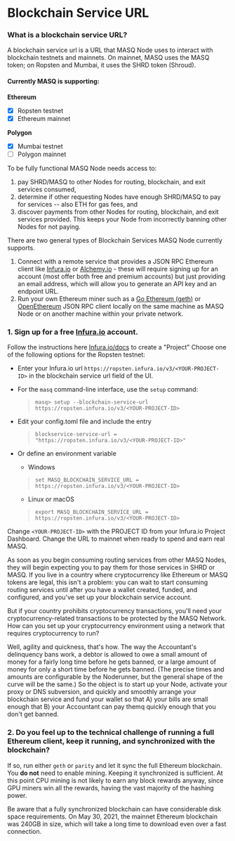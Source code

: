 # Blockchain Service URL

### What is a blockchain service URL?

A blockchain service url is a URL that MASQ Node uses to interact with blockchain testnets and mainnets.
On mainnet, MASQ uses the MASQ token; on Ropsten and Mumbai, it uses the SHRD token (Shroud).

#### Currently MASQ is supporting:
**Ethereum**
- [x] Ropsten testnet
- [x] Ethereum mainnet

**Polygon**
- [x] Mumbai testnet
- [ ] Polygon mainnet

To be fully functional MASQ Node needs access to:
1. pay SHRD/MASQ to other Nodes for routing, blockchain, and exit services consumed, 
1. determine if other requesting Nodes have enough SHRD/MASQ to pay for services -- also ETH for gas fees, and 
1. discover payments from other Nodes for routing, blockchain, and exit services provided. This keeps your Node from 
   incorrectly banning other Nodes for not paying. 

There are two general types of Blockchain Services MASQ Node currently supports.

1. Connect with a remote service that provides a JSON RPC Ethereum client like [Infura.io](https://infura.io/) or [Alchemy.io](https://alchemyapi.io/) - these will require signing up for an account (most offer both free and premium accounts) but just providing an email address, which will allow you to generate an API key and an endpoint URL.
2. Run your own Ethereum miner such as a [Go Ethereum (geth)](https://geth.ethereum.org) or 
   [OpenEthereum](https://openethereum.github.io//) JSON RPC client locally on the same machine as 
   MASQ Node or on another machine within your private network.

### 1. Sign up for a free [Infura.io](https://infura.io/register) account.
Follow the instructions here [Infura.io/docs](https://infura.io/docs) to create a "Project"
Choose one of the following options for the Ropsten testnet:
* Enter your Infura.io url `https://ropsten.infura.io/v3/<YOUR-PROJECT-ID>` in the blockchain service url field of the UI.
  
* For the `masq` command-line interface, use the `setup` command: 
  
    > `masq> setup --blockchain-service-url https://ropsten.infura.io/v3/<YOUR-PROJECT-ID>`
  
* Edit your config.toml file and include the entry
  
    > `blockservice-service-url = "https://ropsten.infura.io/v3/<YOUR-PROJECT-ID>"`

* Or define an environment variable
  
    * Windows
  
    > `set MASQ_BLOCKCHAIN_SERVICE_URL = https://ropsten.infura.io/v3/<YOUR-PROJECT-ID>`
  
    * Linux or macOS
  
    > `export MASQ_BLOCKCHAIN_SERVICE_URL = https://ropsten.infura.io/v3/<YOUR-PROJECT-ID>`

Change `<YOUR-PROJECT-ID>` with the PROJECT ID from your Infura.io Project Dashboard. Change the URL to 
mainnet when ready to spend and earn real MASQ. 

As soon as you begin consuming routing services from other MASQ Nodes, they will begin expecting you to pay them for
those services in SHRD or MASQ. If you live in a country where cryptocurrency like Ethereum or MASQ tokens are legal,
this isn't a problem: you can wait to start consuming routing services until after you have a wallet created, funded,
and configured, and you've set up your blockchain service account.

But if your country prohibits cryptocurrency transactions, you'll need your cryptocurrency-related transactions to be
protected by the MASQ Network. How can you set up your cryptocurrency environment using a network that requires
cryptocurrency to run?

Well, agility and quickness, that's how. The way the Accountant's delinquency bans work, a debtor is allowed to owe
a small amount of money for a fairly long time before he gets banned, or a large amount of money for only a short time
before he gets banned. (The precise times and amounts are configurable by the Noderunner, but the general shape of the
curve will be the same.) So the object is to start up your Node, activate your proxy or DNS subversion, and quickly and
smoothly arrange your blockchain service and fund your wallet so that A) your bills are small enough that B) your
Accountant can pay themq quickly enough that you don't get banned.

### 2. Do you feel up to the technical challenge of running a full Ethereum client, keep it running, and synchronized with the blockchain?

If so, run either `geth` or `parity` and let it sync the full Ethereum blockchain. 
You **do not** need to enable mining. Keeping it synchronized is sufficient. At this point CPU mining is 
not likely to earn any block rewards anyway, since GPU miners win all the rewards, having the vast majority 
of the hashing power.

Be aware that a fully synchronized blockchain can have considerable disk space requirements. On May 30, 2021, the
mainnet Ethereum blockchain was 240GB in size, which will take a long time to download even over a fast connection.
